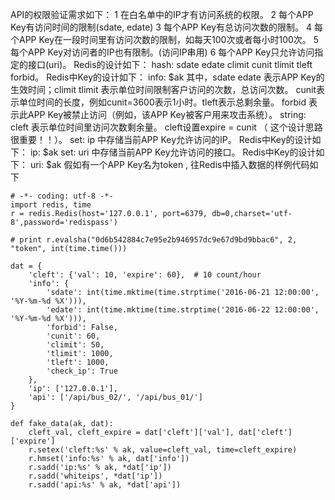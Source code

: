 
API的权限验证需求如下：
1 在白名单中的IP才有访问系统的权限。
2 每个APP Key有访问时间的限制(sdate, edate)
3 每个APP Key有总访问次数的限制。
4 每个APP Key在一段时间里有访问次数的限制，如每天100次或者每小时100次。
5 每个APP Key对访问者的IP也有限制。(访问IP串用)
6 每个APP Key只允许访问指定的接口(uri)。
Redis的设计如下：
hash:   sdate  edate  climit  cunit  tlimit  tleft forbid。
Redis中Key的设计如下： info\: \$ak
其中，sdate edate 表示APP Key的生效时间；climit tlimit 表示单位时间限制客户访问的次数，总访问次数。  cunit表示单位时间的长度，例如cunit=3600表示1小时。tleft表示总剩余量。
forbid 表示此APP Key被禁止访问（例如，该APP Key被客户用来攻击系统）。
string:   cleft 表示单位时间里访问次数剩余量。  cleft设置expire = cunit （ 这个设计思路很重要！！）。
set:  ip  中存储当前APP Key允许访问的IP。  Redis中Key的设计如下： ip: $ak
set: uri 中存储当前APP Key允许访问的接口。 Redis中Key的设计如下： uri: $ak
假如有一个APP Key名为token , 往Redis中插入数据的样例代码如下
``` 
# -*- coding: utf-8 -*-
import redis, time
r = redis.Redis(host='127.0.0.1', port=6379, db=0,charset='utf-8',password='redispass')

# print r.evalsha("0d6b542884c7e95e2b946957dc9e67d9bd9bbac6", 2, "token", int(time.time()))

dat = {
    'cleft': {'val': 10, 'expire': 60},  # 10 count/hour
    'info': {
        'sdate': int(time.mktime(time.strptime('2016-06-21 12:00:00', '%Y-%m-%d %X'))),
        'edate': int(time.mktime(time.strptime('2016-06-22 12:00:00', '%Y-%m-%d %X'))),
        'forbid': False,
        'cunit': 60,
        'climit': 50,
        'tlimit': 1000,
        'tleft': 1000,
        'check_ip': True
    },
    'ip': ['127.0.0.1'],
    'api': ['/api/bus_02/', '/api/bus_01/']
}

def fake_data(ak, dat):
    cleft_val, cleft_expire = dat['cleft']['val'], dat['cleft']['expire']
    r.setex('cleft:%s' % ak, value=cleft_val, time=cleft_expire)
    r.hmset('info:%s' % ak, dat['info'])
    r.sadd('ip:%s' % ak, *dat['ip'])
    r.sadd('whiteips', *dat['ip'])
    r.sadd('api:%s' % ak, *dat['api'])
```



